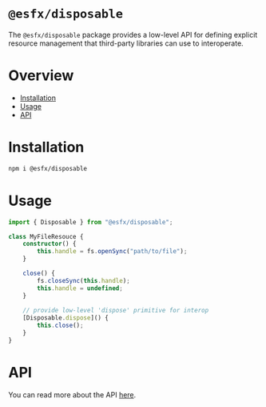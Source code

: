 # `@esfx/disposable`

The `@esfx/disposable` package provides a low-level API for defining explicit resource management that third-party libraries can use to interoperate.

# Overview

* [Installation](#installation)
* [Usage](#usage)
* [API](#api)

# Installation

```sh
npm i @esfx/disposable
```

# Usage

```ts
import { Disposable } from "@esfx/disposable";

class MyFileResouce {
    constructor() {
        this.handle = fs.openSync("path/to/file");
    }

    close() {
        fs.closeSync(this.handle);
        this.handle = undefined;
    }
    
    // provide low-level 'dispose' primitive for interop
    [Disposable.dispose]() {
        this.close();
    }
}
```

# API

You can read more about the API [here](https://esfx.github.io/esfx/modules/disposable.html).
